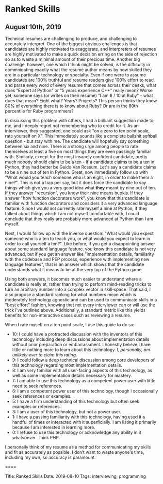 # Ranked Skills
## August 10th, 2019

Technical resumes are challenging to produce, and challenging to accurately
interpret.  One of the biggest obvious challenges is that candidates are highly
motivated to exaggerate, and interpreters of resumes are highly motivated to
make a quick decision erring on the side of rejection so as to waste a minimal
amount of their precious time.  Another big challenge, however, one which I
think might be solved, is the difficulty in commnicating exactly what the
resume author means by how skilled they are in a particular technology or
specialty.  Even if one were to assume candidates are 100% truthful and resume
readers give 100% effort to read and parse every word of every resume that
comes across their desks, what does "Expert at Python" or "5 years experience
C++" really mean?  Worse yet, someone says (or writes on their resume) "I am 8
/ 10 at Ruby" - what does that mean?  Eight what?  Years?  Projects?  This
person thinks they know 80% of everything there is to know about Ruby?  Or are
in the 80th percentile for Ruby programmers?

In discussing this problem with others, I had a brilliant suggestion made to
me, and I deeply regret not remembering who to credit for it.  As an
interviewer, they suggested, one could ask "on a zero to ten point scale, rate
yourself on X".  This immediately sounds like a complete bullshit softball
question - but stay with me.  The candidate will hopefully say something
between six and nine.  There is a strong urge among people to rate themselves
at least a five on most things they are even passingly familiar with.
Similarly, except for the most insanely confident candidate, pretty much nobody
should claim to be a ten - If a candidate claims to be a ten in Python, they
had better be Guido Van Rossum.  Let's say a candidate claims to be a nine out
of ten in Python.  Great, now immediately follow up with "What would you teach
someone who is an eight, in order to make them a nine?".  This is not a trap
per say, but it does force the candidate to say things which give you a very
good idea what **they** meant by nine out of ten.  If they answer "recursion",
you know their nine means bupkis.  If they answer "how function decorators
work", you know that this candidate is familiar with function decorators and
considers it a very advanced language feature.  Since I would not currently
rate myself a nine at Python, if they talked about things which I am not myself
comfortable with, I could conclude that they really are probably more advanced
at Python than I am myself.

Next, I would follow up with the inverse question: "What would you expect
someone who is a ten to teach you, or what would you expect to learn in order
to call yourself a ten?".  Like before, if you get a disappointing answer about
some standard language feature, you know this candidate is not very advanced,
but if you get an answer like "implementation details, familiarity with the
codebase and PEP process, experience with implementing new language features",
that is an answer which shows that the candidate understands what it means to
be at the very top of the Python game.

Using both answers, it becomes much easier to understand where a candidate is
really at, rather than trying to perform mind-reading tricks to turn an
arbitrary number into a complex vector in skill-space.  That said, I also
propose a standard ranking for what numbers mean which is moderately technology
agnostic and can be used to communicate skills in a "best effort" fashion,
knowing that not every interviewer can or will use the trick I've outlined
above.  Additionally, a standard metric like this yields benefits for
non-interactive cases such as reviewing a resume.

When I rate myself on a ten point scale, I use this guide to do so:

* 10: I could have a protracted discussion with the inventors of this technology including deep discussions about implementation details without prior preparation or embarrassment. I honestly believe I have little or nothing more to learn about this technology. *I, personally, am unlikely ever to claim this rating.*
* 9: I could follow a deep technical discussion among core developers of this technology regarding most implementation details.
* 8: I am very familiar with all user-facing aspects of this technology, as well as some implementation details necessary for mastery.
* 7: I am able to use this technology as a competent power user with little need to seek references.
* 6: I am a competent power user of this technology, though I occasionally seek references or examples.
* 5: I have a firm understanding of this technology but often seek examples or references.
* 3: I am a user of this technology, but not a power user.
* 1: I have a passing familiarity with this technology, having used it a handful of times or interacted with it superficially.  I am listing it primarily because I am interested in learning more.
* 0: I refuse to use this technology or acknowledge any ability in it whatsoever.  Think PHP.

I personally think of my resume as a method for communicating my skills and fit
as accurately as possible.  I don't want to waste anyone's time, including my
own, so accuracy is paramount.


====

Title: Ranked Skills
Date: 2019-08-10
Tags: interviewing, programming
